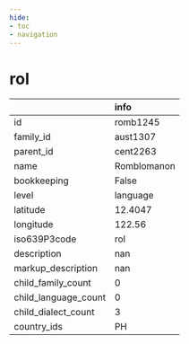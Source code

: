 ```yaml
---
hide:
- toc
- navigation
---
```

# rol
|                      | info        |
|:---------------------|:------------|
| id                   | romb1245    |
| family_id            | aust1307    |
| parent_id            | cent2263    |
| name                 | Romblomanon |
| bookkeeping          | False       |
| level                | language    |
| latitude             | 12.4047     |
| longitude            | 122.56      |
| iso639P3code         | rol         |
| description          | nan         |
| markup_description   | nan         |
| child_family_count   | 0           |
| child_language_count | 0           |
| child_dialect_count  | 3           |
| country_ids          | PH          |